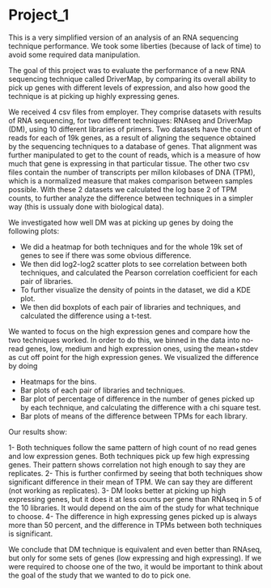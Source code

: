 # Project_1

This is a very simplified version of an analysis of an RNA sequencing technique performance. We took some liberties (because of lack of time) to avoid some required data manipulation.

The goal of this project was to evaluate the performance of a new RNA sequencing technique called DriverMap, by comparing its overall ability to pick up genes with different levels of expression, and also how good the technique is at picking up highly expressing genes.

We received 4 csv files from employer. They comprise datasets with results of RNA sequencing, for two different techniques: RNAseq and DriverMap (DM), using 10 different libraries of primers. Two datasets have the count of reads for each of 19k genes, as a result of aligning the sequence obtained by the sequencing techniques to a database of genes. That alignment was further manipulated to get to the count of reads, which is a measure of how much that gene is expressing in that particular tissue. The other two csv files contain the number of transcripts per millon kilobases of DNA (TPM), which is a normalized measure that makes comparison between samples possible. With these 2 datasets we calculated the log base 2 of TPM counts, to further analyze the difference between techniques in a simpler way (this is ussualy done with biological data).

We investigated how well DM was at picking up genes by doing the following plots:

- We did a heatmap for both techniques and for the whole 19k set of genes to see if there was some obvious difference.
- We then did log2-log2 scatter plots to see correlation between both techniques, and calculated the Pearson correlation coefficient for each pair of libraries.
- To further visualize the density of points in the dataset, we did a KDE plot.
- We then did boxplots of each pair of libraries and techniques, and calculated the difference using a t-test.

We wanted to focus on the high expression genes and compare how the two techniques worked. In order to do this, we binned in the data into no-read genes, low, medium and high expression ones, using the mean+stdev as cut off point for the high expression genes. We visualized the difference by doing
- Heatmaps for the bins.
- Bar plots of each pair of libraries and techniques.
- Bar plot of percentage of difference in the number of genes picked up by each technique, and calculating the difference with a chi square test.
- Bar plots of means of the difference between TPMs for each library.

Our results show:

1- Both techniques follow the same pattern of high count of no read genes and low expression genes. Both techniques pick up few high expressing genes. Their pattern shows correlation not high enough to say they are replicates.
2-  This is further confirmed by seeing that both techniques show significant difference in their mean of TPM. We can say they are different (not working as replicates).
3- DM looks better at picking up high expressing genes, but it does it at less counts per gene than RNAseq in 5 of the 10 libraries. It would depend on the aim of the study for  what technique to choose.
4- The difference in high expressing genes picked up is always more than 50 percent, and the difference in TPMs between both techniques is significant.

We conclude that DM technique is equivalent and even better than RNAseq, but only for some sets of genes (low expressing and high expressing). If we were required to choose one of the two, it would be important to think about the goal of the study that we wanted to do to pick one.

